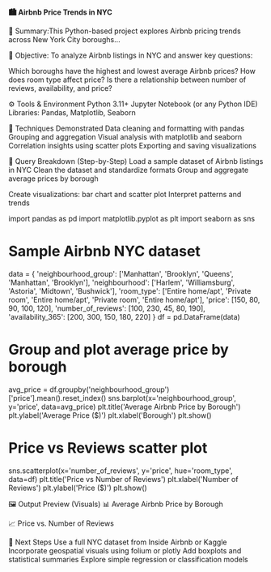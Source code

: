**🏙️ Airbnb Price Trends in NYC**

📌 Summary:This Python-based project explores Airbnb pricing trends across New York City boroughs...

🎯 Objective: To analyze Airbnb listings in NYC and answer key questions:

Which boroughs have the highest and lowest average Airbnb prices?
How does room type affect price?
Is there a relationship between number of reviews, availability, and price?

⚙️ Tools & Environment
Python 3.11+
Jupyter Notebook (or any Python IDE)
Libraries: Pandas, Matplotlib, Seaborn

🧠 Techniques Demonstrated
Data cleaning and formatting with pandas
Grouping and aggregation
Visual analysis with matplotlib and seaborn
Correlation insights using scatter plots
Exporting and saving visualizations

🔎 Query Breakdown (Step-by-Step)
Load a sample dataset of Airbnb listings in NYC
Clean the dataset and standardize formats
Group and aggregate average prices by borough

Create visualizations: bar chart and scatter plot
Interpret patterns and trends


import pandas as pd
import matplotlib.pyplot as plt
import seaborn as sns

# Sample Airbnb NYC dataset
data = {
    'neighbourhood_group': ['Manhattan', 'Brooklyn', 'Queens', 'Manhattan', 'Brooklyn'],
    'neighbourhood': ['Harlem', 'Williamsburg', 'Astoria', 'Midtown', 'Bushwick'],
    'room_type': ['Entire home/apt', 'Private room', 'Entire home/apt', 'Private room', 'Entire home/apt'],
    'price': [150, 80, 90, 100, 120],
    'number_of_reviews': [100, 230, 45, 80, 190],
    'availability_365': [200, 300, 150, 180, 220]
}
df = pd.DataFrame(data)

# Group and plot average price by borough
avg_price = df.groupby('neighbourhood_group')['price'].mean().reset_index()
sns.barplot(x='neighbourhood_group', y='price', data=avg_price)
plt.title('Average Airbnb Price by Borough')
plt.ylabel('Average Price ($)')
plt.xlabel('Borough')
plt.show()

# Price vs Reviews scatter plot
sns.scatterplot(x='number_of_reviews', y='price', hue='room_type', data=df)
plt.title('Price vs Number of Reviews')
plt.xlabel('Number of Reviews')
plt.ylabel('Price ($)')
plt.show()

     


🖼️ Output Preview (Visuals)
📊 Average Airbnb Price by Borough

📈 Price vs. Number of Reviews

🔄 Next Steps
Use a full NYC dataset from Inside Airbnb or Kaggle
Incorporate geospatial visuals using folium or plotly
Add boxplots and statistical summaries
Explore simple regression or classification models

